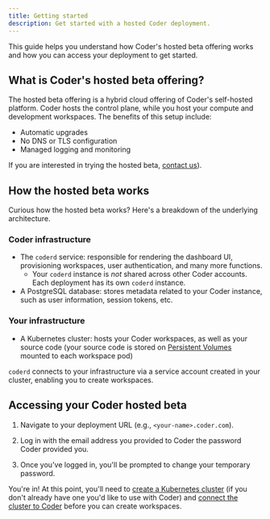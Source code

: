 ```yaml
---
title: Getting started
description: Get started with a hosted Coder deployment.
---
```


This guide helps you understand how Coder's hosted beta offering works and how
you can access your deployment to get started.

## What is Coder's hosted beta offering?

The hosted beta offering is a hybrid cloud offering of Coder's self-hosted
platform. Coder hosts the control plane, while you host your compute and
development workspaces. The benefits of this setup include:

- Automatic upgrades
- No DNS or TLS configuration
- Managed logging and monitoring

If you are interested in trying the hosted beta,
[contact us](https://coder.com/contact?note=I%20would%20like%20to%20try%20the%20hosted%20offer.%0A%0ANumber%20of%20developers%3A%0A%0AUse%20case%3A)).

## How the hosted beta works

Curious how the hosted beta works? Here's a breakdown of the underlying
architecture.

### Coder infrastructure

- The `coderd` service: responsible for rendering the dashboard UI, provisioning
  workspaces, user authentication, and many more functions.
  - Your `coderd` instance is _not_ shared across other Coder accounts. Each
    deployment has its own `coderd` instance.
- A PostgreSQL database: stores metadata related to your Coder instance, such as
  user information, session tokens, etc.

### Your infrastructure

- A Kubernetes cluster: hosts your Coder workspaces, as well as your source code
  (your source code is stored on
  [Persistent Volumes](https://kubernetes.io/docs/concepts/storage/persistent-volumes/)
  mounted to each workspace pod)

`coderd` connects to your infrastructure via a service account created in your
cluster, enabling you to create workspaces.

## Accessing your Coder hosted beta

1. Navigate to your deployment URL (e.g., `<your-name>.coder.com`).

1. Log in with the email address you provided to Coder the password Coder
   provided you.

1. Once you've logged in, you'll be prompted to change your temporary password.

You're in! At this point, you'll need to
[create a Kubernetes cluster](../../setup/kubernetes/index.md) (if you don't
already have one you'd like to use with Coder) and
[connect the cluster to Coder](../../admin/workspace-providers/deployment.md)
before you can create workspaces.
